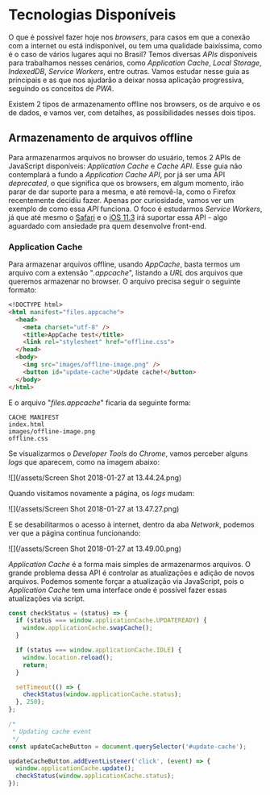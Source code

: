 # Tecnologias Disponíveis

O que é possível fazer hoje nos _browsers_, para casos em que a conexão com a internet ou está indisponível, ou tem uma qualidade baixíssima, como é o caso de vários lugares aqui no Brasil? Temos diversas _APIs_ disponíveis para trabalhamos nesses cenários, como _Application Cache_, _Local Storage_, _IndexedDB_, _Service Workers_, entre outras. Vamos estudar nesse guia as principais e as que nos ajudarão a deixar nossa aplicação progressiva, seguindo os conceitos de _PWA_.

Existem 2 tipos de armazenamento offline nos browsers, os de arquivo e os de dados, e vamos ver, com detalhes, as possibilidades nesses dois tipos.

## Armazenamento de arquivos offline

Para armazenarmos arquivos no browser do usuário, temos 2 APIs de JavaScript disponíveis: _Application Cache_ e _Cache API_. Esse guia não contemplará a fundo a _Application Cache API_, por já ser uma API _deprecated_, o que significa que os browsers, em algum momento, irão parar de dar suporte para a mesma, e até removê-la, como o Firefox recentemente decidiu fazer. Apenas por curiosidade, vamos ver um exemplo de como essa _API_ funciona. O foco é estudarmos _Service Workers_, já que até mesmo o [Safari](https://developer.apple.com/library/content/releasenotes/General/WhatsNewInSafari/Articles/Safari_11_1.html) e o [iOS 11.3](https://webkit.org/blog/8084/release-notes-for-safari-technology-preview-48/) irá suportar essa API - algo aguardado com ansiedade pra quem desenvolve front-end.

### Application Cache

Para armazenar arquivos offline, usando _AppCache_, basta termos um arquivo com a extensão "_.appcache_", listando a _URL_ dos arquivos que queremos armazenar no browser. O arquivo precisa seguir o seguinte formato:

```markdown
<!DOCTYPE html>
<html manifest="files.appcache">
  <head>
    <meta charset="utf-8" />
    <title>AppCache test</title>
    <link rel="stylesheet" href="offline.css">
  </head>
  <body>
    <img src="images/offline-image.png" />
    <button id="update-cache">Update cache!</button>
  </body>
</html>
```

E o arquivo "_files.appcache_" ficaria da seguinte forma:

```
CACHE MANIFEST
index.html
images/offline-image.png
offline.css
```

Se visualizarmos o _Developer Tools_ do _Chrome_, vamos perceber alguns _logs_ que aparecem, como na imagem abaixo:

![](/assets/Screen Shot 2018-01-27 at 13.44.24.png)

Quando visitamos novamente a página, os _logs_ mudam:

![](/assets/Screen Shot 2018-01-27 at 13.47.27.png)

E se desabilitarmos o acesso à internet, dentro da aba _Network_, podemos ver que a página continua funcionando:

![](/assets/Screen Shot 2018-01-27 at 13.49.00.png)

_Application Cache_ é a forma mais simples de armazenarmos arquivos. O grande problema dessa API é controlar as atualizações e adição de novos arquivos. Podemos somente forçar a atualização via JavaScript, pois o _Application Cache_ tem uma interface onde é possível fazer essas atualizações via script.

```js
const checkStatus = (status) => {
  if (status === window.applicationCache.UPDATEREADY) {
    window.applicationCache.swapCache();
  }

  if (status === window.applicationCache.IDLE) {
    window.location.reload();
    return;
  }

  setTimeout(() => {
    checkStatus(window.applicationCache.status);
  }, 250);
};

/*
 * Updating cache event
 */
const updateCacheButton = document.querySelector('#update-cache');

updateCacheButton.addEventListener('click', (event) => {
  window.applicationCache.update();
  checkStatus(window.applicationCache.status);
});

```



